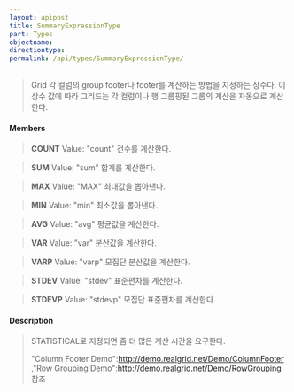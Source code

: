```yaml
---
layout: apipost
title: SummaryExpressionType
part: Types
objectname: 
directiontype: 
permalink: /api/types/SummaryExpressionType/
---
```



> Grid 각 컬럼의 group footer나 footer를 계산하는 방법을 지정하는 상수다.
> 이 상수 값에 따라 그리드는 각 컬럼이나 행 그룹핑된 그룹의 계산을 자동으로 계산한다.

#### Members

> **COUNT**
> Value: "count"
> 건수를 계산한다.

> **SUM**
> Value: "sum"
> 합계를 계산한다.
 
> **MAX**
> Value: "MAX"
> 최대값을 뽑아낸다.

> **MIN**
> Value: "min"
> 최소값을 뽑아낸다.

> **AVG**
> Value: "avg"
> 평균값을 계산한다.

> **VAR**
> Value: "var"
> 분산값을 계산한다.

> **VARP**
> Value: "varp"
> 모집단 분산값을 계산한다.

> **STDEV**
> Value: "stdev"
> 표준편차를 계산한다.

> **STDEVP**
> Value: "stdevp"
> 모집단 표준편차를 계산한다.


#### Description

> STATISTICAL로 지정되면 좀 더 많은 계산 시간을 요구한다.
> 
> "Column Footer Demo":http://demo.realgrid.net/Demo/ColumnFooter ,"Row Grouping Demo":http://demo.realgrid.net/Demo/RowGrouping 참조
